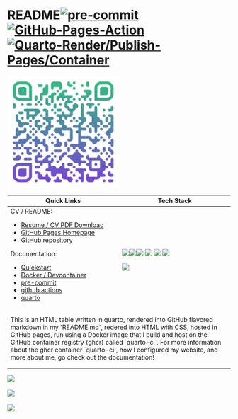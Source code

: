 # README[![pre-commit](https://img.shields.io/badge/pre--commit-enabled-brightgreen?logo=pre-commit.png)](https://github.com/pre-commit/pre-commit)[![GitHub-Pages-Action](https://github.com/cameronrutherford/cameronrutherford/actions/workflows/publish.yml/badge.svg?branch=main)](https://github.com/cameronrutherford/cameronrutherford/actions/workflows/publish.yml)[![Quarto-Render/Publish-Pages/Container](https://github.com/cameronrutherford/cameronrutherford/actions/workflows/quarto-render-build.yml/badge.svg?branch=main)](https://github.com/cameronrutherford/cameronrutherford/actions/workflows/quarto-render-build.yml)


<p> <a href="https://cameronrutherford.quarto.pub/camerons-git-site/" target="_blank" rel="noreferrer"> <img src="./config/qr-code.svg" width="50%"/> </a>
&#10;
<table data-quarto-postprocess="true">
<colgroup>
<col style="width: 50%" />
<col style="width: 50%" />
</colgroup>
<thead>
<tr class="header">
<th data-quarto-table-cell-role="th">Quick Links</th>
<th data-quarto-table-cell-role="th">Tech Stack</th>
</tr>
</thead>
<tbody>
<tr class="odd">
<td>CV / README:
<ul>
<li><a
href="https://cameronrutherford.quarto.pub/camerons-git-site//resume/resume.html">Resume
/ CV PDF Download</a></li>
<li><a
href="https://cameronrutherford.quarto.pub/camerons-git-site/">GitHub
Pages Homepage</a></li>
<li><a
href="https://github.com/cameronrutherford/cameronrutherford">GitHub
repository</a></li>
</ul>
Documentation:
<ul>
<li><a
href="https://cameronrutherford.quarto.pub/camerons-git-site/config/quickstart.html">Quickstart</a></li>
<li><a
href="https://cameronrutherford.quarto.pub/camerons-git-site/config/devcontainer.html">Docker
/ Devcontainer</a></li>
<li><a
href="https://cameronrutherford.quarto.pub/camerons-git-site/config/pre-commit.html">pre-commit</a></li>
<li><a
href="https://cameronrutherford.quarto.pub/camerons-git-site/config/github-actions.html">github
actions</a></li>
<li><a
href="https://cameronrutherford.quarto.pub/camerons-git-site/config/quarto.html">quarto</a></li>
</ul></td>
<td><p><a href="https://quarto.org/" style="float: left;"
target="_blank" rel="noreferrer"><img
src="https://quarto.org/quarto.png" width="160" /></a></p>
<p><a href="https://www.freepnglogos.com/images/javascript-39398.html"
style="float: left;" target="_blank" rel="noreferrer"><img
src="https://www.freepnglogos.com/uploads/javascript-png/fix-html-css-javascript-for-website-logo-6.png"
width="160" /></a></p>
<p><a href="https://www.json.org/json-en.html" target="_blank"
rel="noreferrer"><img
src="https://www.vectorlogo.zone/logos/json/json-icon.svg"
width="40" /></a> <a href="https://www.docker.com/" target="_blank"
rel="noreferrer"><img
src="https://www.vectorlogo.zone/logos/docker/docker-tile.svg"
width="40" /></a> <a href="https://www.lua.org/" target="_blank"
rel="noreferrer"><img
src="https://www.vectorlogo.zone/logos/lua/lua-official.svg"
height="40" /></a> <a href="https://github.com/" target="_blank"
rel="noreferrer"><img
src="https://www.vectorlogo.zone/logos/github/github-icon.svg"
width="40" /></a></p>
<p><a href="https://www.latex-project.org/" style="float: left;"
target="_blank" rel="noreferrer"><img
src="https://upload.wikimedia.org/wikipedia/commons/4/45/LaTeX_project_logo_bird.svg"
width="160" /></a></p></td>
</tr>
<tr class="even">
<td colspan="2"><p>This is an HTML table written in quarto, rendered
into GitHub flavored markdown in my `README.md`, redered into HTML with
CSS, hosted in GitHub pages, run using a Docker image that I build and
host on the GitHub container registry (ghcr) called `quarto-ci`. For
more information about the ghcr container `quarto-ci`, how I configured
my website, and more about me, go check out the documentation!</p></td>
</tr>
</tbody>
</table>

&#10;<p> <a href="https://leetcode.com/cameronrutherford/" target="_blank" rel="noreferrer"><img src="https://leetcard.jacoblin.cool/cameronrutherford?theme=wtf&font=Darker%20Grotesque&ext=heatmap"/></a>
<p> <a href="https://cameronrutherford.github.io/cameronrutherford/index.html" target="_blank" rel="noreferrer"> <img src="https://github-readme-stats.vercel.app/api?username=cameronrutherford&show_icons=true&theme=nightowl"/> </a>
<p> <a href="https://git.io/streak-stats" target="_blank" rel="noreferrer"><img src="https://streak-stats.demolab.com?user=cameronrutherford&theme=nightowl&border_radius=2&date_format=j%20M%5B%20Y%5D&mode=weekly"/> </a>
